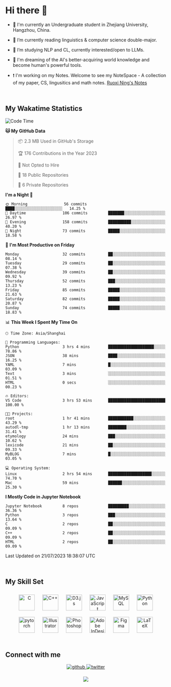 # **Hi there 👋**  
  

- 🏫 I'm currently an Undergraduate student in Zhejiang University, Hangzhou, China.  
  

- 🌱 I’m currently reading linguistics & computer science double-major.  
  

- 🔭 I’m studying NLP and CL, currently interested/open to LLMs.
  

- 💭 I'm dreaming of the AI's better-acquiring world knowledge and become human's powerful tools.  
  
- ❗️ I'm working on my Notes. Welcome to see my NoteSpace - A collection of my paper, CS, lingusitics and math notes. <a href = "https://pitch-streetcar-8b4.notion.site/LuneRGB-s-Notes-41eb1dfea25b4042baacdf3c718200e3?pvs=4">Ruoxi Ning's Notes</a>

<br/>  


<!-- 
## Github Stats  
<div align="center"><img src="https://github-readme-stats.vercel.app/api?username=LuneRGB&show_icons=true&count_private=true&hide_border=true" align="center" /></div>  

<br/>   -->


## My Wakatime Statistics

<!--START_SECTION:waka-->
![Code Time](http://img.shields.io/badge/Code%20Time-734%20hrs%2013%20mins-blue)

**🐱 My GitHub Data** 

> 📦 2.3 MB Used in GitHub's Storage 
 > 
> 🏆 176 Contributions in the Year 2023
 > 
> 🚫 Not Opted to Hire
 > 
> 📜 18 Public Repositories 
 > 
> 🔑 6 Private Repositories 
 > 
**I'm a Night 🦉** 

```text
🌞 Morning                56 commits          ████░░░░░░░░░░░░░░░░░░░░░   14.25 % 
🌆 Daytime                106 commits         ███████░░░░░░░░░░░░░░░░░░   26.97 % 
🌃 Evening                158 commits         ██████████░░░░░░░░░░░░░░░   40.20 % 
🌙 Night                  73 commits          █████░░░░░░░░░░░░░░░░░░░░   18.58 % 
```
📅 **I'm Most Productive on Friday** 

```text
Monday                   32 commits          ██░░░░░░░░░░░░░░░░░░░░░░░   08.14 % 
Tuesday                  29 commits          ██░░░░░░░░░░░░░░░░░░░░░░░   07.38 % 
Wednesday                39 commits          ██░░░░░░░░░░░░░░░░░░░░░░░   09.92 % 
Thursday                 52 commits          ███░░░░░░░░░░░░░░░░░░░░░░   13.23 % 
Friday                   85 commits          █████░░░░░░░░░░░░░░░░░░░░   21.63 % 
Saturday                 82 commits          █████░░░░░░░░░░░░░░░░░░░░   20.87 % 
Sunday                   74 commits          █████░░░░░░░░░░░░░░░░░░░░   18.83 % 
```


📊 **This Week I Spent My Time On** 

```text
🕑︎ Time Zone: Asia/Shanghai

💬 Programming Languages: 
Python                   3 hrs 4 mins        ████████████████████░░░░░   78.86 % 
JSON                     38 mins             ████░░░░░░░░░░░░░░░░░░░░░   16.25 % 
YAML                     7 mins              █░░░░░░░░░░░░░░░░░░░░░░░░   03.09 % 
Text                     3 mins              ░░░░░░░░░░░░░░░░░░░░░░░░░   01.51 % 
HTML                     0 secs              ░░░░░░░░░░░░░░░░░░░░░░░░░   00.23 % 

🔥 Editors: 
VS Code                  3 hrs 53 mins       █████████████████████████   100.00 % 

🐱‍💻 Projects: 
root                     1 hr 41 mins        ███████████░░░░░░░░░░░░░░   43.29 % 
autodl-tmp               1 hr 13 mins        ████████░░░░░░░░░░░░░░░░░   31.41 % 
etymology                24 mins             ███░░░░░░░░░░░░░░░░░░░░░░   10.62 % 
lexicode                 21 mins             ██░░░░░░░░░░░░░░░░░░░░░░░   09.33 % 
MyBLOG                   7 mins              █░░░░░░░░░░░░░░░░░░░░░░░░   03.05 % 

💻 Operating System: 
Linux                    2 hrs 54 mins       ███████████████████░░░░░░   74.70 % 
Mac                      59 mins             ██████░░░░░░░░░░░░░░░░░░░   25.30 % 
```

**I Mostly Code in Jupyter Notebook** 

```text
Jupyter Notebook         8 repos             █████████░░░░░░░░░░░░░░░░   36.36 % 
Python                   3 repos             ███░░░░░░░░░░░░░░░░░░░░░░   13.64 % 
C                        2 repos             ██░░░░░░░░░░░░░░░░░░░░░░░   09.09 % 
C++                      2 repos             ██░░░░░░░░░░░░░░░░░░░░░░░   09.09 % 
HTML                     2 repos             ██░░░░░░░░░░░░░░░░░░░░░░░   09.09 % 
```




 Last Updated on 21/07/2023 18:38:07 UTC
<!--END_SECTION:waka-->


<!-- <div align="center">

  [![Top Langs](https://github-readme-stats.vercel.app/api/top-langs/?username=LuneRGB&layout=compact)](https://github.com/LuneRGB/github-readme-stats)

</div>   -->

<br/>  



## My Skill Set  
<div align="center">  
<a href="https://www.cprogramming.com/" target="_blank"><img style="margin: 10px" src="https://profilinator.rishav.dev/skills-assets/c-original.svg" alt="C" height="50" /></a>  
<a href="https://www.cplusplus.com/" target="_blank"><img style="margin: 10px" src="https://profilinator.rishav.dev/skills-assets/cplusplus-original.svg" alt="C++" height="50" /></a>  
<a href="https://d3js.org/" target="_blank"><img style="margin: 10px" src="https://profilinator.rishav.dev/skills-assets/d3js-original.svg" alt="D3.js" height="50" /></a>  
<a href="https://www.javascript.com/" target="_blank"><img style="margin: 10px" src="https://profilinator.rishav.dev/skills-assets/javascript-original.svg" alt="JavaScript" height="50" /></a>  
<a href="https://www.mysql.com/" target="_blank"><img style="margin: 10px" src="https://profilinator.rishav.dev/skills-assets/mysql-original-wordmark.svg" alt="MySQL" height="50" /></a>  
<a href="https://www.python.org/" target="_blank"><img style="margin: 10px" src="https://profilinator.rishav.dev/skills-assets/python-original.svg" alt="Python" height="50" /></a>  
<a href="https://pytorch.org/" target="_blank"><img style="margin: 10px" src="https://profilinator.rishav.dev/skills-assets/pytorch-icon.svg" alt="pytorch" height="50" /></a>  
<a href="https://www.adobe.com/in/products/illustrator.html" target="_blank"><img style="margin: 10px" src="https://profilinator.rishav.dev/skills-assets/adobe_illustrator-icon.svg" alt="Illustrator" height="50" /></a>  
<a href="https://www.adobe.com/in/products/photoshop.html" target="_blank"><img style="margin: 10px" src="https://profilinator.rishav.dev/skills-assets/photoshop-plain.svg" alt="Photoshop" height="50" /></a>  
<a href="https://www.adobe.com/in/products/indesign.html" target="_blank"><img style="margin: 10px" src="https://profilinator.rishav.dev/skills-assets/adobeindesign.svg" alt="Adobe InDesign" height="50" /></a>  
<a href="https://www.figma.com/" target="_blank"><img style="margin: 10px" src="https://profilinator.rishav.dev/skills-assets/figma-icon.svg" alt="Figma" height="50" /></a>  
<a href="https://www.latex-project.org/" target="_blank"><img style="margin: 10px" src="https://profilinator.rishav.dev/skills-assets/latex.png" alt="LaTeX" height="50" /></a>  
</div>  

<br/>  



## Connect with me  
<div align="center">
<a href="https://github.com/ruoxining" target="_blank">
<img src=https://img.shields.io/badge/github-%2324292e.svg?&style=for-the-badge&logo=github&logoColor=white alt=github style="margin-bottom: 5px;" />
</a>
<a href="https://twitter.com/LuneRGB" target="_blank">
<img src=https://img.shields.io/badge/twitter-%2300acee.svg?&style=for-the-badge&logo=twitter&logoColor=white alt=twitter style="margin-bottom: 5px;" />
</a>  
</div>  
  

<br/> 


<div align="center">
<img src="https://komarev.com/ghpvc/?username=LuneRGB&&style=flat-square" align="center" />
</div>  

<br />

